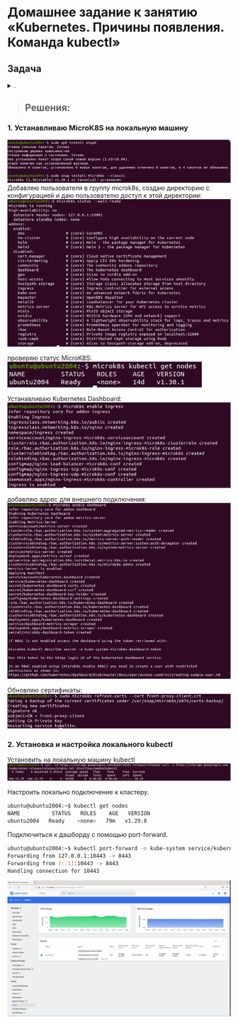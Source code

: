# Домашнее задание к занятию «Kubernetes. Причины появления. Команда kubectl»

## Задача 
<details> <summary> . </summary>
### Инструкция к заданию

1. Установка MicroK8S:
    - sudo apt update,
    - sudo apt install snapd,
    - sudo snap install microk8s --classic,
    - добавить локального пользователя в группу `sudo usermod -a -G microk8s $USER`,
    - изменить права на папку с конфигурацией `sudo chown -f -R $USER ~/.kube`.

2. Полезные команды:
    - проверить статус `microk8s status --wait-ready`;
    - подключиться к microK8s и получить информацию можно через команду `microk8s command`, например, `microk8s kubectl get nodes`;
    - включить addon можно через команду `microk8s enable`; 
    - список addon `microk8s status`;
    - вывод конфигурации `microk8s config`;
    - проброс порта для подключения локально `microk8s kubectl port-forward -n kube-system service/kubernetes-dashboard 10443:443`.

3. Настройка внешнего подключения:
    - отредактировать файл /var/snap/microk8s/current/certs/csr.conf.template
    ```shell
    # [ alt_names ]
    # Add
    # IP.4 = 123.45.67.89
    ```
    - обновить сертификаты `sudo microk8s refresh-certs --cert front-proxy-client.crt`.

4. Установка kubectl:
    - curl -LO https://storage.googleapis.com/kubernetes-release/release/`curl -s https://storage.googleapis.com/kubernetes-release/release/stable.txt`/bin/linux/amd64/kubectl;
    - chmod +x ./kubectl;
    - sudo mv ./kubectl /usr/local/bin/kubectl;
    - настройка автодополнения в текущую сессию `bash source <(kubectl completion bash)`;
    - добавление автодополнения в командную оболочку bash `echo "source <(kubectl completion bash)" >> ~/.bashrc`.

------

### Инструменты и дополнительные материалы, которые пригодятся для выполнения задания

1. [Инструкция](https://microk8s.io/docs/getting-started) по установке MicroK8S.
2. [Инструкция](https://kubernetes.io/ru/docs/reference/kubectl/cheatsheet/#bash) по установке автодополнения **kubectl**.
3. [Шпаргалка](https://kubernetes.io/ru/docs/reference/kubectl/cheatsheet/) по **kubectl**.

------

### Задание 1. Установка MicroK8S

1. Установить MicroK8S на локальную машину или на удалённую виртуальную машину.
2. Установить dashboard.
3. Сгенерировать сертификат для подключения к внешнему ip-адресу.
</details>


> ## Решения:
>
### 1. Устанавливаю MicroK8S на локальную машину
![img.png](File/Img/img.png)
Добавляю пользователя в группу microk8s, создаю директорию с конфигурацией и даю пользователю доступ к этой директории:
![img_1.png](File/Img/img_1.png)

проверяю статус MicroK8S:
![img_2.png](File/Img/img_2.png)

Устанавливаю Kubernetes Dashboard:
![img_3.png](File/Img/img_3.png)

добавляю адрес для внешнего подключения:
![img_4.png](File/Img/img_4.png)

Обновляю сертификаты:
![img_5.png](File/Img/img_5.png)

### 2. Установка и настройка локального kubectl

Установить на локальную машину kubectl
![img_6.png](File/Img/img_6.png)

Настроить локально подключение к кластеру.
```bash
ubuntu@ubuntu2004:~$ kubectl get nodes
NAME          STATUS   ROLES    AGE   VERSION
ubuntu2004   Ready    <none>   79m   v1.29.0
```

Подключиться к дашборду с помощью port-forward.
```bash
ubuntu@ubuntu2004:~$ kubectl port-forward -n kube-system service/kubernetes-dashboard 10443:443
Forwarding from 127.0.0.1:10443 -> 8443
Forwarding from [::1]:10443 -> 8443
Handling connection for 10443
```
![img_7.png](File/Img/img_7.png)
#

